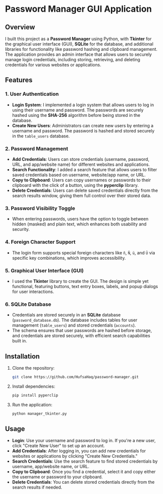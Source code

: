 # Password Manager GUI Application

## Overview

I built this project as a **Password Manager** using Python, with **Tkinter** for the graphical user interface (GUI), **SQLite** for the database, and additional libraries for functionality like password hashing and clipboard management. The application provides an admin interface that allows users to securely manage login credentials, including storing, retrieving, and deleting credentials for various websites or applications. 

## Features

### 1. **User Authentication**
- **Login System**: I implemented a login system that allows users to log in using their username and password. The passwords are securely hashed using the **SHA-256** algorithm before being stored in the database.
- **Create New Users**: Administrators can create new users by entering a username and password. The password is hashed and stored securely in the `table_users` database.

### 2. **Password Management**
- **Add Credentials**: Users can store credentials (username, password, URL, and app/website name) for different websites and applications.
- **Search Functionality**: I added a search feature that allows users to filter saved credentials based on username, website/app name, or URL.
- **Copy to Clipboard**: Users can copy usernames or passwords to their clipboard with the click of a button, using the **pyperclip** library.
- **Delete Credentials**: Users can delete saved credentials directly from the search results window, giving them full control over their stored data.

### 3. **Password Visibility Toggle**
- When entering passwords, users have the option to toggle between hidden (masked) and plain text, which enhances both usability and security.

### 4. **Foreign Character Support**
- The login form supports special foreign characters like `ñ`, `Ñ`, `ü`, and `Ü` via specific key combinations, which improves accessibility.

### 5. **Graphical User Interface (GUI)**
- I used the **Tkinter** library to create the GUI. The design is simple yet functional, featuring buttons, text entry boxes, labels, and popup dialogs for user interactions.

### 6. **SQLite Database**
- Credentials are stored securely in an **SQLite** database (`password_database.db`). The database includes tables for user management (`table_users`) and stored credentials (`accounts`).
- The schema ensures that user passwords are hashed before storage, and credentials are stored securely, with efficient search capabilities built in.

## Installation

1. Clone the repository:
    ```bash
    git clone https://github.com/HufsaHaq/password-manager.git
    ```

2. Install dependencies:
    ```bash
    pip install pyperclip
    ```

3. Run the application:
    ```bash
    python manager_tkinter.py
    ```

## Usage

- **Login**: Use your username and password to log in. If you're a new user, click "Create New User" to set up an account.
- **Add Credentials**: After logging in, you can add new credentials for websites or applications by clicking "Create New Credentials."
- **Search Credentials**: Use the search feature to find stored credentials by username, app/website name, or URL.
- **Copy to Clipboard**: Once you find a credential, select it and copy either the username or password to your clipboard.
- **Delete Credentials**: You can delete stored credentials directly from the search results if needed.




